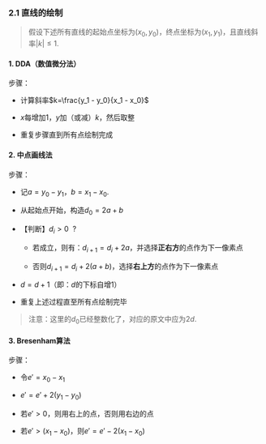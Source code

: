 ### 2.1 直线的绘制

> 假设下述所有直线的起始点坐标为$(x_0, y_0)$，终点坐标为$(x_1, y_1)$，且直线斜率$|k| \leq 1$.

#### 1. DDA（数值微分法）

步骤：

* 计算斜率$k=\frac{y_1 - y_0}{x_1 - x_0}$

* $x$每增加$1$，$y$加（或减）$k$，然后取整

* 重复步骤直到所有点绘制完成

#### 2. 中点画线法

步骤：

* 记$a=y_0-y_1$，$b=x_1-x_0$.

* 从起始点开始，构造$d_0=2a+b$

* 【判断】$d_i>0\ \ ?$
  
  * 若成立，则有：$d_{i+1}=d_{i}+2a$，并选择**正右方**的点作为下一像素点
  
  * 否则$d_{i+1}=d_{i}+2(a+b)$，选择**右上方**的点作为下一像素点

* $d =d+1$（即：$d$的下标自增$1$）

* 重复上述过程直至所有点绘制完毕

> 注意：这里的$d_0$已经整数化了，对应的原文中应为$2d$.

#### 3. Bresenham算法

步骤：

* 令$e'=x_0-x_1$

* $e'=e'+2(y_1-y_0)$

* 若$e'>0$，则用右上的点，否则用右边的点

* 若$e'>(x_1-x_0)$，则$e'=e'-2(x_1-x_0)$


